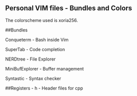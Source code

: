 ## Personal VIM files - Bundles and Colors

The colorscheme used is xoria256.

##Bundles 

Conqueterm - Bash inside Vim

SuperTab - Code completion

NERDtree - File Explorer

MiniBufExplorer - Buffer management

Syntastic - Syntax checker

##Registers - 
h - Header files for cpp

